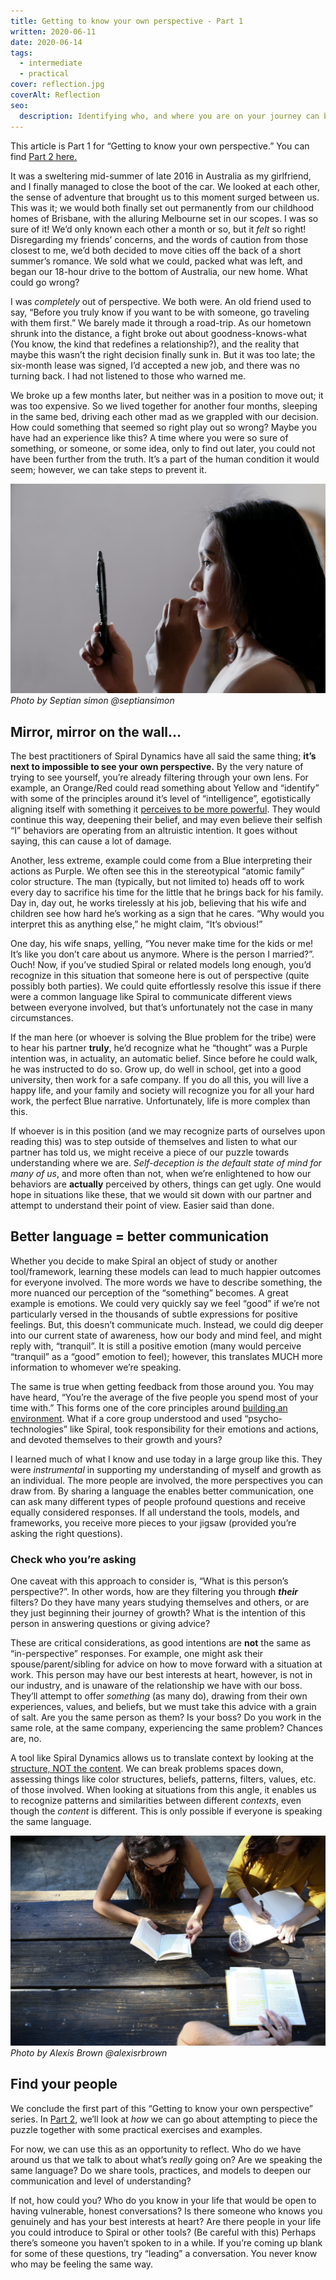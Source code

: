 ```yaml
---
title: Getting to know your own perspective - Part 1
written: 2020-06-11
date: 2020-06-14
tags:
  - intermediate
  - practical
cover: reflection.jpg
coverAlt: Reflection
seo:
  description: Identifying who, and where you are on your journey can be difficult. With some useful tools, let's explore how we can begin our quest to self-discovery.
---
```


<div class="toc">
This article is Part 1 for “Getting to know your own perspective.” You can find <a href="https://spirals.blog/articles/getting-to-know-your-own-perspective-part-2/">Part 2 here.</a>
</div>


It was a sweltering mid-summer of late 2016 in Australia as my girlfriend, and I finally managed to close the boot of the car. We looked at each other, the sense of adventure that brought us to this moment surged between us. This was it; we would both finally set out permanently from our childhood homes of Brisbane, with the alluring Melbourne set in our scopes. I was so sure of it! We’d only known each other a month or so, but it *felt* so right! Disregarding my friends’ concerns, and the words of caution from those closest to me, we’d both decided to move cities off the back of a short summer’s romance. We sold what we could, packed what was left, and began our 18-hour drive to the bottom of Australia, our new home. What could go wrong?

I was *completely* out of perspective. We both were. An old friend used to say, “Before you truly know if you want to be with someone, go traveling with them first.” We barely made it through a road-trip. As our hometown shrunk into the distance, a fight broke out about goodness-knows-what (You know, the kind that redefines a relationship?), and the reality that maybe this wasn’t the right decision finally sunk in. But it was too late; the six-month lease was signed, I’d accepted a new job, and there was no turning back. I had not listened to those who warned me.

We broke up a few months later, but neither was in a position to move out; it was too expensive. So we lived together for another four months, sleeping in the same bed, driving each other mad as we grappled with our decision. How could something that seemed so right play out so wrong? Maybe you have had an experience like this? A time where you were so sure of something, or someone, or some idea, only to find out later, you could not have been further from the truth. It’s a part of the human condition it would seem; however, we can take steps to prevent it.


![Mirror mirror](mirror.jpg)
*Photo by Septian simon @septiansimon*


## Mirror, mirror on the wall…
The best practitioners of Spiral Dynamics have all said the same thing; **it’s next to impossible to see your own perspective.** By the very nature of trying to see yourself, you’re already filtering through your own lens. For example, an Orange/Red could read something about Yellow and “identify” with some of the principles around it’s level of “intelligence”, egotistically aligning itself with something it [perceives to be more powerful](https://spirals.blog/articles/wholearchy/). They would continue this way, deepening their belief, and may even believe their selfish “I” behaviors are operating from an altruistic intention. It goes without saying, this can cause a lot of damage.

Another, less extreme, example could come from a Blue interpreting their actions as Purple. We often see this in the stereotypical “atomic family” color structure. The man (typically, but not limited to) heads off to work every day to sacrifice his time for the little that he brings back for his family. Day in, day out, he works tirelessly at his job, believing that his wife and children see how hard he’s working as a sign that he cares. “Why would you interpret this as anything else,” he might claim, “It’s obvious!”

One day, his wife snaps, yelling, “You never make time for the kids or me! It’s like you don’t care about us anymore. Where is the person I married?”. Ouch! Now, if you’ve studied Spiral or related models long enough, you’d recognize in this situation that someone here is out of perspective (quite possibly both parties). We could quite effortlessly resolve this issue if there were a common language like Spiral to communicate different views between everyone involved, but that’s unfortunately not the case in many circumstances.

If the man here (or whoever is solving the Blue problem for the tribe) were to hear his partner **truly**, he’d recognize what he “thought” was a Purple intention was, in actuality, an automatic belief. Since before he could walk, he was instructed to do so. Grow up, do well in school, get into a good university, then work for a safe company. If you do all this, you will live a happy life, and your family and society will recognize you for all your hard work, the perfect Blue narrative. Unfortunately, life is more complex than this.

If whoever is in this position (and we may recognize parts of ourselves upon reading this) was to step outside of themselves and listen to what our partner has told us, we might receive a piece of our puzzle towards understanding where we are. *Self-deception is the default state of mind for many of us*, and more often than not, when we’re enlightened to how our behaviors are **actually** perceived by others, things can get ugly. One would hope in situations like these, that we would sit down with our partner and attempt to understand their point of view. Easier said than done.

## Better language = better communication
Whether you decide to make Spiral an object of study or another tool/framework, learning these models can lead to much happier outcomes for everyone involved. The more words we have to describe something, the more nuanced our perception of the “something” becomes. A great example is emotions. We could very quickly say we feel “good” if we’re not particularly versed in the thousands of subtle expressions for positive feelings. But, this doesn’t communicate much. Instead, we could dig deeper into our current state of awareness, how our body and mind feel, and might reply with, “tranquil”. It is still a positive emotion (many would perceive “tranquil” as a “good” emotion to feel); however, this translates MUCH more information to whomever we’re speaking.

The same is true when getting feedback from those around you. You may have heard, “You’re the average of the five people you spend most of your time with.” This forms one of the core principles around [building an environment](https://spirals.blog/articles/building-environment/). What if a core group understood and used “psycho-technologies” like Spiral, took responsibility for their emotions and actions, and devoted themselves to their growth and yours?

I learned much of what I know and use today in a large group like this. They were *instrumental* in supporting my understanding of myself and growth as an individual. The more people are involved, the more perspectives you can draw from. By sharing a language the enables better communication, one can ask many different types of people profound questions and receive equally considered responses. If all understand the tools, models, and frameworks, you receive more pieces to your jigsaw (provided you’re asking the right questions).

### Check who you’re asking

One caveat with this approach to consider is, “What is this person’s perspective?”. In other words, how are they filtering you through ***their*** filters? Do they have many years studying themselves and others, or are they just beginning their journey of growth? What is the intention of this person in answering questions or giving advice?

These are critical considerations, as good intentions are **not** the same as “in-perspective” responses. For example, one might ask their spouse/parent/sibling for advice on how to move forward with a situation at work. This person may have our best interests at heart, however, is not in our industry, and is unaware of the relationship we have with our boss. They’ll attempt to offer *something* (as many do), drawing from their own experiences, values, and beliefs, but we must take this advice with a grain of salt. Are you the same person as them? Is your boss? Do you work in the same role, at the same company, experiencing the same problem? Chances are, no.

A tool like Spiral Dynamics allows us to translate context by looking at the [structure, NOT the content](https://spirals.blog/articles/structure-vs-content/). We can break problems spaces down, assessing things like color structures, beliefs, patterns, filters, values, etc. of those involved. When looking at situations from this angle, it enables us to recognize patterns and similarities between different *contexts*, even though the *content* is different. This is only possible if everyone is speaking the same language.

![Your people](people.jpg)
*Photo by Alexis Brown @alexisrbrown*

## Find your people

We conclude the first part of this “Getting to know your own perspective” series. In [Part 2](https://spirals.blog/articles/getting-to-know-your-own-perspective-part-2/), we’ll look at *how* we can go about attempting to piece the puzzle together with some practical exercises and examples.

For now, we can use this as an opportunity to reflect. Who do we have around us that we talk to about what’s *really* going on? Are we speaking the same language? Do we share tools, practices, and models to deepen our communication and level of understanding?

If not, how could you? Who do you know in your life that would be open to having vulnerable, honest conversations? Is there someone who knows you genuinely and has your best interests at heart? Are there people in your life you could introduce to Spiral or other tools? (Be careful with this) Perhaps there’s someone you haven’t spoken to in a while. If you’re coming up blank for some of these questions, try “leading” a conversation. You never know who may be feeling the same way.

